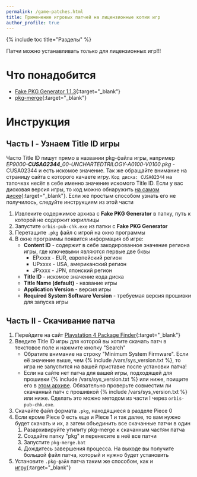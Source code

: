 ```yaml
---
permalink: /game-patches.html
title: Применение игровых патчей на лицензионные копии игр
author_profile: true
---
```

{% include toc title="Разделы" %}

Патчи можно устанавливать только для лицензионных игр!!!

# Что понадобится

* [Fake PKG Generator 1.1.3](files/FPKGG113.7z){:target="_blank"}
* [pkg-merge](files/pkg-merge.rar){:target="_blank"}

# Инструкция 

## Часть I - Узнаем Title ID игры 

Часто Title ID пишут прямо в названии pkg-файла игры, например *EP9000-**CUSA02344**_00-UNCHARTEDTRILOGY-A0100-V0100.pkg* - CUSA02344 и есть искомое значение. Так же обращайте внимание на страницу сайта с которого качаете игру. `Код диска: CUSA02344` на тапочках несёт в себе именно значение искомого Title ID. Если у вас дисковая версия игры, то код можно обнаружить [на самом диске](images/screenshots/disk_titleid.jpg){:target="_blank"}. Если же простым способом узнать его не получилось, следуйте инструкциям из этой части

1. Извлеките содержимое архива с **Fake PKG Generator** в папку, путь к которой не содержит кириллицы
1. Запустите `orbis-pub-chk.exe` из папки с **Fake PKG Generator**
1. Перетащите `.pkg` файл с игрой на окно программы
1. В окне программы появится информация об игре:
	* **Content ID** - содержит в себе закодированное значение региона игры, где ключевыми являются первые две бквы
		* EPхххх - EUR, европейский регион
		* UPхххх - USA, американский регион
		* JPхххх - JPN, японский регион 
	* **Title ID** - искомое значение кода диска
	* **Title Name (default)** - название игры 
	* **Application Version** - версия игры
	* **Required System Software Version** - требуемая версия прошивки для запуска игры

## Часть II - Скачивание патча

1. Перейдите на сайт [Playstation 4 Package Finder](https://www.orbismodding.com/){:target="_blank"}
1. Введите Title ID игры для которой вы хотите скачать патч в текстовое поле и нажмите кнопку "Search"
	* Обратите внимание на строку "Minimum System Firmware". Если её значение выше, чем {% include /vars/sys_version.txt %}, то игра не запустится на вашей приставке после установки патча!
	* Если на сайте нет патча для вашей игры, подходящей для прошивки {% include /vars/sys_version.txt %} или ниже, поищите его в [этом архиве](https://extreme-modding.de/PS4/database/games.html). Обязательно проверьте совместим ли скачанный патч с прошивкой {% include /vars/sys_version.txt %} или ниже. Сделать это можно методом из части I через `orbis-pub-chk.exe`. 
1. Скачайте файл формата `.pkg`, находящиеся в разделе Piece 0
1. Если кроме Piece 0 есть еще и Piece 1 и так далее, то вам нужно будет скачать и их, а затем объединить все скачанные патчи в один
	1. Разархивируйте утилиту pkg-merge к скачанным частям патча
	1. Создайте папку "pkg" и перенесите в неё все патчи
	1. Запустите `pkg-merge.bat`
	1. Дождитесь завершения процесса. На выходе вы получите большой файл патча, который и нужно будет установить
1. Установите `.pkg-файл` патча таким же способом, как и [игру](games){:target="_blank"}